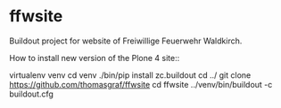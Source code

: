 # ffwsite
Buildout project for website of Freiwillige Feuerwehr Waldkirch.

How to install new version of the Plone 4 site::

  virtualenv venv
  cd venv
  ./bin/pip install zc.buildout
  cd ../
  git clone https://github.com/thomasgraf/ffwsite
  cd ffwsite
  ../venv/bin/buildout -c buildout.cfg
